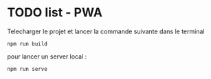 # TODO list - PWA

Telecharger le projet et lancer la commande suivante dans le terminal

```
npm run build
```

pour lancer un server local :

```
npm run serve
```